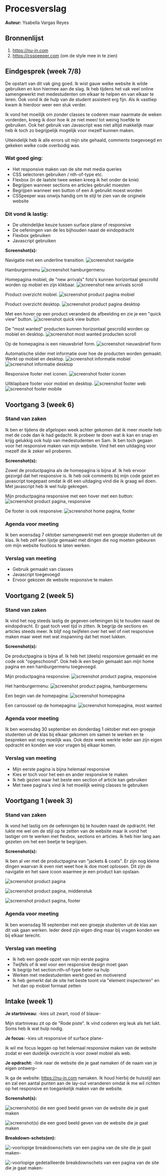 # Procesverslag
**Auteur:** Ysabella Vargas Reyes

## Bronnenlijst
1. https://nu-in.com
2. https://csspeeper.com (om de style mee in te zien)

## Eindgesprek (week 7/8)

De opstart van dit vak ging goed. Ik wist gauw welke website ik wilde gebruiken en kon hiermee aan de slag. Ik heb tijdens het vak veel online samengewerkt met medestudenten om elkaar te helpen en van elkaar te leren. Ook vond ik de hulp van de student assistent erg fijn. Als ik vastliep kwam ik hierdoor weer een stuk verder.

Ik vond het moeilijk om zonder classes te coderen maar naarmate de weken vorderden, kreeg ik door hoe ik ze niet meer/ tot weinig hoefde te gebruiken. Ook het gebruik van Javascript was niet altijd makkelijk maar heb ik toch zo begrijpelijk mogelijk voor mezelf kunnen maken.

Uiteindelijk heb ik alle errors uit mijn site gehaald, comments toegevoegd en gekeken welke code overbodig was.

### Wat goed ging:
- Het responsive maken van de site met media queries
- CSS selectoren gebruiken / nth-of-type etc.
- Flexbox (in de laatste twee weken kreeg ik het onder de knie)
- Begrijpen wanneer sections en articles gebruikt moesten
- Begrijpen wanneer een button of een A gebruikt moest worden
- CSSpeeper was onwijs handig om te stijl te zien van de originele website

### Dit vond ik lastig:
- De uiteindelijke keuze tussen surface plane of responsive
- De oefeningen van de les bijhouden naast de eindopdracht
- Flexbox gebruiken
- Javascript gebruiken

**Screenshot(s):**

Navigatie met een underline transition.
![screenshot navigatie](images/readme/week7-8.navigatie.png)

Hamburgermenu
![screenshot hamburgermenu](images/readme/week7-8.hamburgermenu.png)

Homepagina mobiel, de "new arrivals" foto's kunnen horizontaal gescrolld worden op mobiel en zijn klikbaar.
![screenshot new arrivals scroll](images/readme/week7-8.informatie.mobiel.png)

Product overzicht mobiel.
![screenshot product pagina mobiel](images/readme/week7-8.producten.mobiel.png)

Product overzicht desktop.
![screenshot product pagina desktop](images/readme/week7-8.producten.web.png)

Met een hover op een product veranderd de afbeelding en zie je een "quick view" button.
![screenshot quick view button](images/readme/week7-8.product.hover.png)

De "most wanted" producten kunnen horizontaal gescrolld worden op mobiel en desktop.
![screenshot most wanted producten scroll](images/readme/week7-8.mostwanted.scroll.png)

Op de homepagina is een nieuwsbrief form.
![screenshot nieuwsbrief form](images/readme/week7-8.newsletter.png)

Automatische slider met informatie over hoe de producten worden gemaakt. Werkt op mobiel en desktop.
![screenshot informatie mobiel](images/readme/week7-8.mobiel.home.png)
![screenshot informatie desktop](images/readme/week7-8.informatie.png)

Responsive footer met iconen.
![screenshot footer iconen](images/readme/week7-8.footer.redirect.png)

Uitklapbare footer voor mobiel en desktop.
![screenshot footer web](images/readme/week7-8.footer.web.png)
![screenshot footer mobile](images/readme/week7-8.footer.png)

## Voortgang 3 (week 6)

### Stand van zaken

Ik ben er tijdens de afgelopen week achter gekomen dat ik meer moeite heb met de code dan ik had gedacht. Ik probeer te doen wat ik kan en snap en krijg gelukkig ook hulp van medestudenten en Sam. Ik ben toch gegaan voor het responsive maken van mijn website. Vind het een uitdaging voor mezelf die ik zeker wil proberen.

**Screenshot(s):**

Zowel de productpagina als de homepagina is bijna af. Ik heb ervoor gezorgd dat het responsive is. Ik heb ook comments bij mijn code gezet en javascript toegepast omdat ik dit een uitdaging vind die ik graag wil doen. Met javascript heb ik wel hulp gekregen.

Mijn productpagina responsive met een hover met een button:
![screenshot product pagina, responsive](images/readme/week6.voortgang1.png)

De footer is ook responsive:
![screenshot home pagina, footer](images/readme/week6.voortgang2.png)

### Agenda voor meeting

Ik ben woensdag 7 oktober samengewerkt met een groepje studenten uit de klas. Ik heb zelf een lijstje gemaakt met dingen die nog moeten gebeuren om mijn website foutloos te laten werken.

### Verslag van meeting

- Gebruik gemaakt van classes
- Javascript toegevoegd
- Ervoor gekozen de website responsive te maken

## Voortgang 2 (week 5)

### Stand van zaken

Ik vind het nog steeds lastig de gegeven oefeningen bij te houden naast de eindopdracht. Er gaat toch veel tijd in zitten. Ik begrijp de sections en articles steeds meer. Ik blijf nog twijfelen over het wel of niet responsive maken maar weet met wat inspanning dat het moet lukken.

**Screenshot(s):**

De productpagina is bijna af. Ik heb het (deels) responsive gemaakt en me code ook "opgeschoond". Ook heb ik een begin gemaakt aan mijn home pagina en een hamburgermenu toegevoegd.

Mijn productpagina responsive:
![screenshot product pagina, responsive](images/readme/week2.voortgang1.png)

Het hamburgermenu:
![screenshot product pagina, hamburgermenu](images/readme/week2.voortgang2.png)

Een begin van de homepagina:
![screenshot homepagina](images/readme/week2.voortgang3.png)

Een carroussel op de homepagina:
![screenshot homepagina, most wanted](images/readme/week2.voortgang4.png)


### Agenda voor meeting

Ik ben woensdag 30 september en donderdag 1 oktober met een groepje studenten uit de klas bij elkaar gekomen om samen te werken en te bespreken wat nog moeilijk was. Ook deze week werkte ieder aan zijn eigen opdracht en konden we voor vragen bij elkaar komen.

### Verslag van meeting

- Mijn eerste pagina is bijna helemaal responsive
- Kies er toch voor het een en ander responsive te maken
- Ik heb gezien waar het beste een section of article kan gebruiken
- Met twee pagina's vind ik het moeilijk weinig classes te gebruiken


## Voortgang 1 (week 3)

### Stand van zaken

Ik vond het lastig om de oefeningen bij te houden naast de opdracht. Het lukte me wel om de stijl op te zetten van de website maar ik vond het lastiger om te werken met flexbox, sections en articles. Ik heb hier lang aan gezeten om het een beetje te begrijpen.

**Screenshot(s):**

Ik ben al ver met de productpagina van "jackets & coats". Er zijn nog kleine dingen waarvan ik even niet weet hoe ik doe moet oplossen. Dit zijn de navigatie en het save icoon waarmee je een product kan opslaan.

![screenshot product pagina](images/readme/week1.voortgang1.png)

![screenshot product pagina, middenstuk](images/readme/week1.voortgang2.png)

![screenshot product pagina, footer](images/readme/week1.voortgang3.png)


### Agenda voor meeting

Ik ben woensdag 16 september met een groepje studenten uit de klas aan dit vak gaan werken. Ieder deed zijn eigen ding maar bij vragen konden we bij elkaar terecht.

### Verslag van meeting

- Ik heb een goede opzet van mijn eerste pagina
- Twijfels of ik wel voor een responsive design moet gaan
- Ik begrijp het section:nth-of-type beter na hulp
- Werken met medestudenten werkt goed en motiverend
- Ik heb gemerkt dat de site het beste toont via "element inspecteren" en het dan op mobiel formaat zetten


## Intake (week 1)

**Je startniveau:** -kies uit zwart, rood óf blauw-

Mijn startniveau zit op de "Rode piste". Ik vind coderen erg leuk als het lukt. Soms heb ik wat hulp nodig.

**Je focus:** -kies uit responsive óf surface plane-

Ik wil me focus leggen op het helemaal responsive maken van de website zodat er een duidelijk overzicht is voor zowel mobiel als web.

**Je opdracht:** -link naar de website die je gaat namaken óf de naam van je eigen ontwerp-

Ik ga de website: https://nu-in.com namaken. Ik houd hierbij de huisstijl aan en zal een aantal punten aan de lay-out veranderen omdat ik me wil richten op het responsive en toegankelijk maken van de website.

**Screenshot(s):**

![screenshot(s) die een goed beeld geven van de website die je gaat maken](images/readme/product_page_nu-in.png)

![screenshot(s) die een goed beeld geven van de website die je gaat maken](images/readme/sustainable_page_nu-in.png)

**Breakdown-schets(en):**

![-voorlopige breakdownschets van een pagina van de site die je gaat maken-](images/readme/breakdown-schets1.png)

![-voorlopige gedetailleerde breakdownschets van een pagina van de site die je gaat maken-](images/readme/breakdown-schets2.png)
